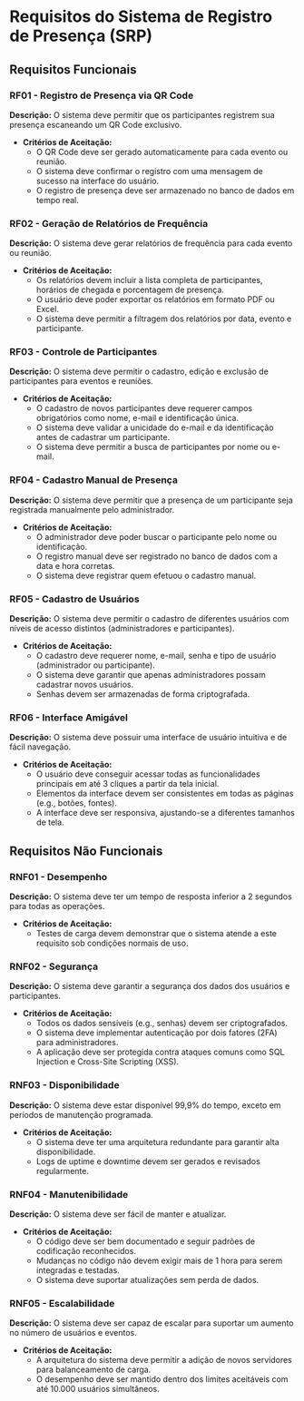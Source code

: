 # Requisitos do Sistema de Registro de Presença (SRP)

## Requisitos Funcionais

### RF01 - Registro de Presença via QR Code
**Descrição:** O sistema deve permitir que os participantes registrem sua presença escaneando um QR Code exclusivo.
- **Critérios de Aceitação:**
  - O QR Code deve ser gerado automaticamente para cada evento ou reunião.
  - O sistema deve confirmar o registro com uma mensagem de sucesso na interface do usuário.
  - O registro de presença deve ser armazenado no banco de dados em tempo real.

### RF02 - Geração de Relatórios de Frequência
**Descrição:** O sistema deve gerar relatórios de frequência para cada evento ou reunião.
- **Critérios de Aceitação:**
  - Os relatórios devem incluir a lista completa de participantes, horários de chegada e porcentagem de presença.
  - O usuário deve poder exportar os relatórios em formato PDF ou Excel.
  - O sistema deve permitir a filtragem dos relatórios por data, evento e participante.

### RF03 - Controle de Participantes
**Descrição:** O sistema deve permitir o cadastro, edição e exclusão de participantes para eventos e reuniões.
- **Critérios de Aceitação:**
  - O cadastro de novos participantes deve requerer campos obrigatórios como nome, e-mail e identificação única.
  - O sistema deve validar a unicidade do e-mail e da identificação antes de cadastrar um participante.
  - O sistema deve permitir a busca de participantes por nome ou e-mail.

### RF04 - Cadastro Manual de Presença
**Descrição:** O sistema deve permitir que a presença de um participante seja registrada manualmente pelo administrador.
- **Critérios de Aceitação:**
  - O administrador deve poder buscar o participante pelo nome ou identificação.
  - O registro manual deve ser registrado no banco de dados com a data e hora corretas.
  - O sistema deve registrar quem efetuou o cadastro manual.

### RF05 - Cadastro de Usuários
**Descrição:** O sistema deve permitir o cadastro de diferentes usuários com níveis de acesso distintos (administradores e participantes).
- **Critérios de Aceitação:**
  - O cadastro deve requerer nome, e-mail, senha e tipo de usuário (administrador ou participante).
  - O sistema deve garantir que apenas administradores possam cadastrar novos usuários.
  - Senhas devem ser armazenadas de forma criptografada.

### RF06 - Interface Amigável
**Descrição:** O sistema deve possuir uma interface de usuário intuitiva e de fácil navegação.
- **Critérios de Aceitação:**
  - O usuário deve conseguir acessar todas as funcionalidades principais em até 3 cliques a partir da tela inicial.
  - Elementos da interface devem ser consistentes em todas as páginas (e.g., botões, fontes).
  - A interface deve ser responsiva, ajustando-se a diferentes tamanhos de tela.

## Requisitos Não Funcionais

### RNF01 - Desempenho
**Descrição:** O sistema deve ter um tempo de resposta inferior a 2 segundos para todas as operações.
- **Critérios de Aceitação:**
  - Testes de carga devem demonstrar que o sistema atende a este requisito sob condições normais de uso.

### RNF02 - Segurança
**Descrição:** O sistema deve garantir a segurança dos dados dos usuários e participantes.
- **Critérios de Aceitação:**
  - Todos os dados sensíveis (e.g., senhas) devem ser criptografados.
  - O sistema deve implementar autenticação por dois fatores (2FA) para administradores.
  - A aplicação deve ser protegida contra ataques comuns como SQL Injection e Cross-Site Scripting (XSS).

### RNF03 - Disponibilidade
**Descrição:** O sistema deve estar disponível 99,9% do tempo, exceto em períodos de manutenção programada.
- **Critérios de Aceitação:**
  - O sistema deve ter uma arquitetura redundante para garantir alta disponibilidade.
  - Logs de uptime e downtime devem ser gerados e revisados regularmente.

### RNF04 - Manutenibilidade
**Descrição:** O sistema deve ser fácil de manter e atualizar.
- **Critérios de Aceitação:**
  - O código deve ser bem documentado e seguir padrões de codificação reconhecidos.
  - Mudanças no código não devem exigir mais de 1 hora para serem integradas e testadas.
  - O sistema deve suportar atualizações sem perda de dados.

### RNF05 - Escalabilidade
**Descrição:** O sistema deve ser capaz de escalar para suportar um aumento no número de usuários e eventos.
- **Critérios de Aceitação:**
  - A arquitetura do sistema deve permitir a adição de novos servidores para balanceamento de carga.
  - O desempenho deve ser mantido dentro dos limites aceitáveis com até 10.000 usuários simultâneos.
